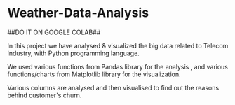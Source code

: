 # Weather-Data-Analysis

##DO IT ON GOOGLE COLAB##

In this project we have analysed & visualized the big data related to Telecom Industry, with Python programming language. 

We used various functions from Pandas library for the analysis , and various functions/charts from Matplotlib library for the visualization.

Various columns are analysed and then visualised to find out the reasons behind customer's churn.
